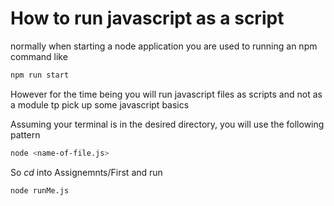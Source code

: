 # How to run javascript as a script

normally when starting a node application you are used to running an npm command like

```bash
npm run start
```
However for the time being you will run javascript files as scripts and not as a module tp pick up some javascript basics

Assuming your terminal is in the desired directory, you will use the following pattern

```bash
node <name-of-file.js>
```

So *cd* into Assignemnts/First and run

```bash
node runMe.js
```